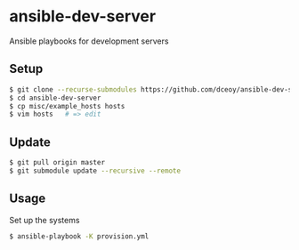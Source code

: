 ansible-dev-server
==================

Ansible playbooks for development servers

Setup
-----

```sh
$ git clone --recurse-submodules https://github.com/dceoy/ansible-dev-server.git
$ cd ansible-dev-server
$ cp misc/example_hosts hosts
$ vim hosts   # => edit
```

Update
------

```sh
$ git pull origin master
$ git submodule update --recursive --remote
```

Usage
-----

Set up the systems

```sh
$ ansible-playbook -K provision.yml
```
